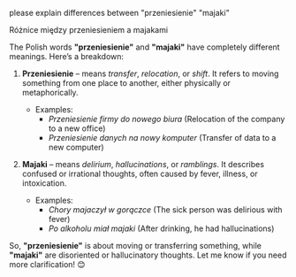 please explain differences between "przeniesienie" "majaki"

Różnice między przeniesieniem a majakami

The Polish words **"przeniesienie"** and **"majaki"** have completely different meanings. Here’s a breakdown:  

1. **Przeniesienie** – means *transfer*, *relocation*, or *shift*. It refers to moving something from one place to another, either physically or metaphorically.  
   - Examples:  
     - *Przeniesienie firmy do nowego biura* (Relocation of the company to a new office)  
     - *Przeniesienie danych na nowy komputer* (Transfer of data to a new computer)  

2. **Majaki** – means *delirium*, *hallucinations*, or *ramblings*. It describes confused or irrational thoughts, often caused by fever, illness, or intoxication.  
   - Examples:  
     - *Chory majaczył w gorączce* (The sick person was delirious with fever)  
     - *Po alkoholu miał majaki* (After drinking, he had hallucinations)  

So, **"przeniesienie"** is about moving or transferring something, while **"majaki"** are disoriented or hallucinatory thoughts. Let me know if you need more clarification! 😊
